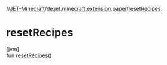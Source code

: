 //[JET-Minecraft](../../index.md)/[de.jet.minecraft.extension.paper](index.md)/[resetRecipes](reset-recipes.md)

# resetRecipes

[jvm]\
fun [resetRecipes](reset-recipes.md)()
